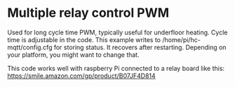 # Multiple relay control PWM
Used for long cycle time PWM, typically useful for underfloor heating. Cycle time is adjustable in the code.
This example writes to /home/pi/hc-mqtt/config.cfg for storing status. It recovers after restarting. Depending on your platform, you might want to change that.

This code works well with raspberry Pi connected to a relay board like this:
https://smile.amazon.com/gp/product/B07JF4D814
